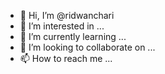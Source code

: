 - 👋 Hi, I’m @ridwanchari
- 👀 I’m interested in ...
- 🌱 I’m currently learning ...
- 💞️ I’m looking to collaborate on ...
- 📫 How to reach me ...

<!---
ridwanchari/ridwanchari is a ✨ special ✨ repository because its `README.md` (this file) appears on your GitHub profile.
You can click the Preview link to take a look at your changes.
--->

